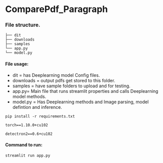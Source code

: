 # ComparePdf_Paragraph

### File structure.
```
├── dit
├── downloads
├── samples
└── app.py
└── model.py
```

#### File usage:
- dit = has Deeplearning model Config files.
- downloads = output pdfs get stored to this folder.
- samples = have sample folders to upload and for testing.
- app.py= Main file that runs streamlit properties and calls Deeplearning model methods.
- model.py = Has Deeplearning methods and Image parsing, model defintion and inference.

`pip install -r requirements.txt`

`torch==1.10.0+cu102`

`detectron2==0.6+cu102`

#### Command to run:
`streamlit run app.py`


